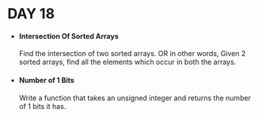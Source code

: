<h1> DAY 18 </h1>
<ul>
  <li> <h4> Intersection Of Sorted Arrays </h4> </li>
      <p> Find the intersection of two sorted arrays.
OR in other words,
Given 2 sorted arrays, find all the elements which occur in both the arrays.
</p>

  <li> <h4> Number of 1 Bits </h4> </li>
        <p> Write a function that takes an unsigned integer and returns the number of 1 bits it has.
 </p>

</ul>

